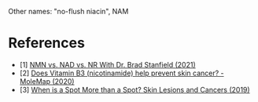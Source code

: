 Other names: "no-flush niacin", NAM

# References
- [1] [NMN vs. NAD vs. NR With Dr. Brad Stanfield (2021)](https://www.lifespan.io/news/nmn-vs-nad-vs-nr-with-dr-brad-stanfield/)
- [2] [Does Vitamin B3 (nicotinamide) help prevent skin cancer? - MoleMap (2020)](https://www.molemap.net.au/skin-cancer/vitamin-b3)
- [3] [When is a Spot More than a Spot? Skin Lesions and Cancers (2019)](https://youtu.be/XG2kyy31AVc?si=71pFX6s5qaP1-0X_&t=3881)